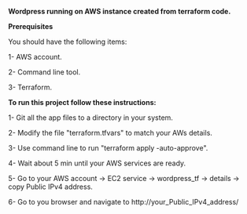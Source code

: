 **Wordpress running on AWS instance created from terraform code.**


**Prerequisites**


You should have the following items:



1- AWS account.


2- Command line tool.


3- Terraform.


**To run this project follow these instructions:**


1- Git all the app files to a directory in your system.


2- Modify the file "terraform.tfvars" to match your AWs details.


3- Use command line to run "terraform apply -auto-approve".


4- Wait about 5 min until your AWS services are ready.


5- Go to your AWS account -> EC2 service -> wordpress_tf -> details -> copy Public IPv4 address.


6- Go to you browser and navigate to http://your_Public_IPv4_address/ 









  
